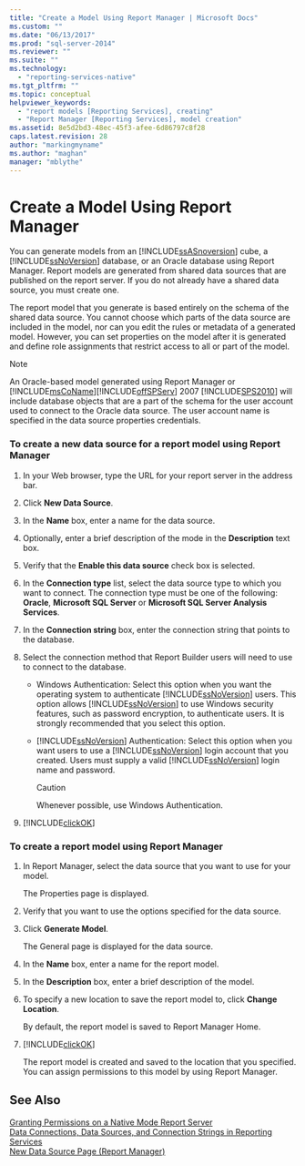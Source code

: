 ```yaml
---
title: "Create a Model Using Report Manager | Microsoft Docs"
ms.custom: ""
ms.date: "06/13/2017"
ms.prod: "sql-server-2014"
ms.reviewer: ""
ms.suite: ""
ms.technology: 
  - "reporting-services-native"
ms.tgt_pltfrm: ""
ms.topic: conceptual
helpviewer_keywords: 
  - "report models [Reporting Services], creating"
  - "Report Manager [Reporting Services], model creation"
ms.assetid: 8e5d2bd3-48ec-45f3-afee-6d86797c8f28
caps.latest.revision: 28
author: "markingmyname"
ms.author: "maghan"
manager: "mblythe"
---
```

# Create a Model Using Report Manager
  You can generate models from an [!INCLUDE[ssASnoversion](../includes/ssasnoversion-md.md)] cube, a [!INCLUDE[ssNoVersion](../includes/ssnoversion-md.md)] database, or an Oracle database using Report Manager. Report models are generated from shared data sources that are published on the report server. If you do not already have a shared data source, you must create one.  
  
 The report model that you generate is based entirely on the schema of the shared data source. You cannot choose which parts of the data source are included in the model, nor can you edit the rules or metadata of a generated model. However, you can set properties on the model after it is generated and define role assignments that restrict access to all or part of the model.  
  
> [!NOTE]  
>  An Oracle-based model generated using Report Manager or [!INCLUDE[msCoName](../includes/msconame-md.md)][!INCLUDE[offSPServ](../includes/offspserv-md.md)] 2007 [!INCLUDE[SPS2010](../includes/sps2010-md.md)] will include database objects that are a part of the schema for the user account used to connect to the Oracle data source. The user account name is specified in the data source properties credentials.  
  
### To create a new data source for a report model using Report Manager  
  
1.  In your Web browser, type the URL for your report server in the address bar.  
  
2.  Click **New Data Source**.  
  
3.  In the **Name** box, enter a name for the data source.  
  
4.  Optionally, enter a brief description of the mode in the **Description** text box.  
  
5.  Verify that the **Enable this data source** check box is selected.  
  
6.  In the **Connection type** list, select the data source type to which you want to connect. The connection type must be one of the following: **Oracle**, **Microsoft SQL Server** or **Microsoft SQL Server Analysis Services**.  
  
7.  In the **Connection string** box, enter the connection string that points to the database.  
  
8.  Select the connection method that Report Builder users will need to use to connect to the database.  
  
    -   Windows Authentication: Select this option when you want the operating system to authenticate [!INCLUDE[ssNoVersion](../includes/ssnoversion-md.md)] users. This option allows [!INCLUDE[ssNoVersion](../includes/ssnoversion-md.md)] to use Windows security features, such as password encryption, to authenticate users. It is strongly recommended that you select this option.  
  
    -   [!INCLUDE[ssNoVersion](../includes/ssnoversion-md.md)] Authentication: Select this option when you want users to use a [!INCLUDE[ssNoVersion](../includes/ssnoversion-md.md)] login account that you created. Users must supply a valid [!INCLUDE[ssNoVersion](../includes/ssnoversion-md.md)] login name and password.  
  
        > [!CAUTION]  
        >  Whenever possible, use Windows Authentication.  
  
9. [!INCLUDE[clickOK](../includes/clickok-md.md)]  
  
### To create a report model using Report Manager  
  
1.  In Report Manager, select the data source that you want to use for your model.  
  
     The Properties page is displayed.  
  
2.  Verify that you want to use the options specified for the data source.  
  
3.  Click **Generate Model**.  
  
     The General page is displayed for the data source.  
  
4.  In the **Name** box, enter a name for the report model.  
  
5.  In the **Description** box, enter a brief description of the model.  
  
6.  To specify a new location to save the report model to, click **Change Location**.  
  
     By default, the report model is saved to Report Manager Home.  
  
7.  [!INCLUDE[clickOK](../includes/clickok-md.md)]  
  
     The report model is created and saved to the location that you specified. You can assign permissions to this model by using Report Manager.  
  
## See Also  
 [Granting Permissions on a Native Mode Report Server](security/granting-permissions-on-a-native-mode-report-server.md)   
 [Data Connections, Data Sources, and Connection Strings in Reporting Services](../../2014/reporting-services/data-connections-data-sources-and-connection-strings-in-reporting-services.md)   
 [New Data Source Page &#40;Report Manager&#41;](../../2014/reporting-services/new-data-source-page-report-manager.md)  
  
  